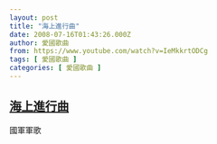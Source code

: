 ```yaml
---
layout: post
title: "海上進行曲"
date: 2008-07-16T01:43:26.000Z
author: 愛國歌曲
from: https://www.youtube.com/watch?v=IeMkkrtODCg
tags: [ 愛國歌曲 ]
categories: [ 愛國歌曲 ]
---
```

<!--1216172606000-->
[海上進行曲](https://www.youtube.com/watch?v=IeMkkrtODCg)
------

<div>
國軍軍歌
</div>
